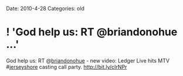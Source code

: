 Date: 2010-4-28
Categories: old

# ! 'God help us: RT @briandonohue ...'

God help us: RT @<a href="http://twitter.com/briandonohue" class="aktt_username">briandonohue</a> - new video: Ledger Live hits MTV #<a href="http://search.twitter.com/search?q=%23jerseyshore" class="aktt_hashtag">jerseyshore</a> casting call party. <a href="http://bit.ly/cIrNPr" rel="nofollow">http://bit.ly/cIrNPr</a>
